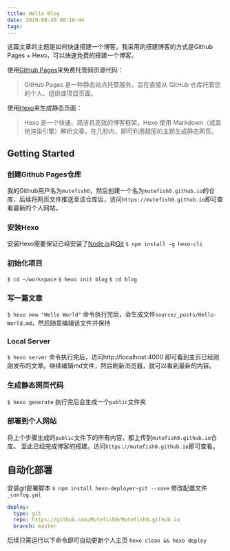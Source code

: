 ```yaml
---
title: Hello Blog
date: 2019-08-30 00:16:44
tags:
---
```


这篇文章的主题是如何快速搭建一个博客。我采用的搭建博客的方式是Github Pages + Hexo，可以快速免费的搭建一个博客。

使用[Github Pages](https://pages.github.com/)来免费托管网页源代码：
> GitHub Pages 是一种静态站点托管服务，旨在直接从 GitHub 仓库托管您的个人、组织或项目页面。

使用[Hexo](https://hexo.io/zh-cn/index.html)来生成静态页面：
> Hexo 是一个快速、简洁且高效的博客框架。Hexo 使用 Markdown（或其他渲染引擎）解析文章，在几秒内，即可利用靓丽的主题生成静态网页。

## Getting Started

### 创建Github Pages仓库
我的Github用户名为`mutefish0`，然后创建一个名为`mutefish0.github.io`的仓库，后续将网页文件推送至该仓库后，访问`https://mutefish0.github.io`即可查看最新的个人网站。

### 安装Hexo
安装Hexo需要保证已经安装了[Node.js](http://nodejs.org/)和[Git](http://git-scm.com/)
`
$ npm install -g hexo-cli
`

### 初始化项目
`$ cd ~/workspace`
`$ hexo init blog`
`$ cd blog`

### 写一篇文章
`$ hexo new "Hello World"`
命令执行完后，会生成文件`source/_posts/Hello-World.md`，然后随意编辑该文件并保持

### Local Server
`$ hexo server`
命令执行完后，访问http://localhost:4000 即可看到主页已经刚刚发布的文章。继续编辑md文件，然后刷新浏览器，就可以看到最新的内容。

### 生成静态网页代码
`$ hexo generate`
执行完后会生成一个`public`文件夹

### 部署到个人网站
将上个步骤生成的`public`文件下的所有内容，都上传到`mutefish0.github.io`仓库。
至此已经完成博客的搭建。访问`https://mutefish0.github.io`即可查看。

## 自动化部署
安装git部署脚本
`$ npm install hexo-deployer-git --save`
修改配置文件`_confog.yml`
```yml
deploy:
  type: git
  repo: https://github.com/Mutefish0/Mutefish0.github.io
  branch: master
```
后续只需运行以下命令即可自动更新个人主页
`hexo clean && hexo deploy` 
